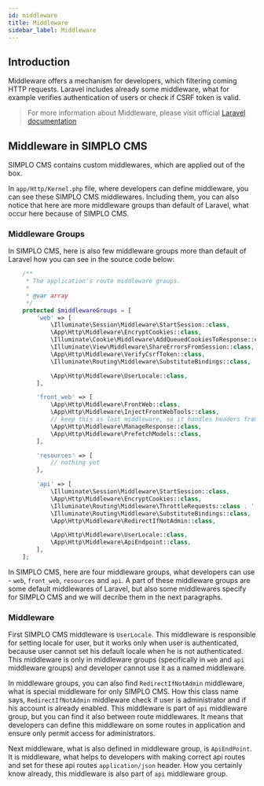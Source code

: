 ```yaml
---
id: middleware
title: Middleware
sidebar_label: Middleware
---
```


## Introduction

Middleware offers a mechanism for developers, which filtering coming HTTP requests. Laravel includes already some middleware, 
what for example verifies authentication of users or check if CSRF token is valid.

> For more information about Middleware, please visit official [Laravel documentation](https://laravel.com/docs/5.8/middleware)

## Middleware in SIMPLO CMS

SIMPLO CMS contains custom middlewares, which are applied out of the box.

In `app/Http/Kernel.php` file, where developers can define middleware, you can see these SIMPLO CMS middlewares. Including them, you can 
also notice that here are more middleware groups than default of Laravel, what occur here because of SIMPLO CMS.

### Middleware Groups

In SIMPLO CMS, here is also few middleware groups more than default of Laravel how you can see in the source code below:

```php
    /**
     * The application's route middleware groups.
     *
     * @var array
     */
    protected $middlewareGroups = [
        'web' => [
            \Illuminate\Session\Middleware\StartSession::class,
            \App\Http\Middleware\EncryptCookies::class,
            \Illuminate\Cookie\Middleware\AddQueuedCookiesToResponse::class,
            \Illuminate\View\Middleware\ShareErrorsFromSession::class,
            \App\Http\Middleware\VerifyCsrfToken::class,
            \Illuminate\Routing\Middleware\SubstituteBindings::class,

            \App\Http\Middleware\UserLocale::class,
        ],

        'front_web' => [
            \App\Http\Middleware\FrontWeb::class,
            \App\Http\Middleware\InjectFrontWebTools::class,
            // keep this as last middleware, so it handles headers from other singletons
            \App\Http\Middleware\ManageResponse::class,
            \App\Http\Middleware\PrefetchModels::class,
        ],

        'resources' => [
            // nothing yet
        ],

        'api' => [
            \Illuminate\Session\Middleware\StartSession::class,
            \App\Http\Middleware\EncryptCookies::class,
            \Illuminate\Routing\Middleware\ThrottleRequests::class . ':60,1',
            \Illuminate\Routing\Middleware\SubstituteBindings::class,
            \App\Http\Middleware\RedirectIfNotAdmin::class,

            \App\Http\Middleware\UserLocale::class,
            \App\Http\Middleware\ApiEndpoint::class,
        ],
    ];
```

In SIMPLO CMS, here are four middleware groups, what developers can use - `web`, `front_web`, `resources` and `api`. A part of 
these middleware groups are some default middlewares of Laravel, but also some middlewares specify for SIMPLO CMS and we will decribe 
them in the next paragraphs.

### Middleware

First SIMPLO CMS middleware is `UserLocale`. This middleware is responsible for setting locale for user, but it works only 
when user is authenticated, because user cannot set his default locale when he is not authenticated. This middleware is 
only in middleware groups (specifically in `web` and `api` middleware groups) and developer cannot use it as a named middleware.

In middleware groups, you can also find `RedirectIfNotAdmin` middleware, what is special middleware for only SIMPLO CMS. How this 
class name says, `RedirectIfNotAdmin` middleware check if user is administrator and if his account is already enabled. This middleware is 
part of `api` middleware group, but you can find it also between route middlewares. It means that developers can define this middleware 
on some routes in application and ensure only permit access for administrators.

Next middleware, what is also defined in middleware group, is `ApiEndPoint`. It is middleware, what helps to developers with 
making correct api routes and set for these api routes `application/json` header. How you certainly know already, this middleware is also part of 
`api` middleware group.